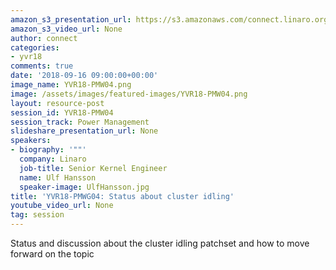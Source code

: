 ```yaml
---
amazon_s3_presentation_url: https://s3.amazonaws.com/connect.linaro.org/yvr18/presentations/yvr18-pmw04.pdf
amazon_s3_video_url: None
author: connect
categories:
- yvr18
comments: true
date: '2018-09-16 09:00:00+00:00'
image_name: YVR18-PMW04.png
image: /assets/images/featured-images/YVR18-PMW04.png
layout: resource-post
session_id: YVR18-PMW04
session_track: Power Management
slideshare_presentation_url: None
speakers:
- biography: '""'
  company: Linaro
  job-title: Senior Kernel Engineer
  name: Ulf Hansson
  speaker-image: UlfHansson.jpg
title: 'YVR18-PMWG04: Status about cluster idling'
youtube_video_url: None
tag: session
---
```



Status and discussion about the cluster idling patchset and how to move forward on the topic
